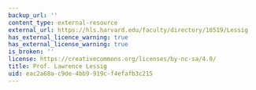 ```yaml
---
backup_url: ''
content_type: external-resource
external_url: https://hls.harvard.edu/faculty/directory/10519/Lessig
has_external_licence_warning: true
has_external_license_warning: true
is_broken: ''
license: https://creativecommons.org/licenses/by-nc-sa/4.0/
title: Prof. Lawrence Lessig
uid: eac2a68a-c9de-4bb9-919c-f4efafb3c215
---
```

